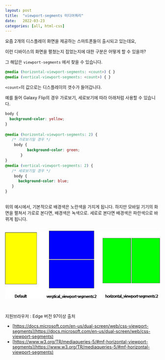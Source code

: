 ```yaml
---
layout: post
title:  "viewport-segments 미디어쿼리"
date:   2022-03-23
categories: [all, html-css]
---
```

요즘 2개의 디스플레이 화면을 제공하는 스마트폰들이 출시되고 있는데요,

이런 디바이스의 화면을 펼쳤는지 접었는지에 대한 구분은 어떻게 할 수 있을까?

그 해답은 `viewport-segments` 에서 찾을 수 있습니다.

```css
@media (horizontal-viewport-segments: <count>) { }
@media (vertical-viewport-segments: <count>) { }
```

`<count>`의 값으로는 디스플레이의 갯수가 들어갑니다.

예를 들어 Galaxy Flip의 경우 가로보기, 세로보기에 따라 아래처럼 사용할 수 있습니다.

```css
body {
  background-color: yellow;
}

@media (horizontal-viewport-segments: 2) {
   /* 가로보기일 경우 */
	body {
	      background-color: green;
	   }
}
@media (vertical-viewport-segments: 2) {
   /* 세로보기일 경우 */
	body {
      background-color: blue;
   }
}
```
<br>
위의 예시에서, 기본적으로 배경색은 노란색을 가지게 됩니다.
하지만 모바일 기기의 화면을 펼쳐서 가로로 본다면, 배경색은 녹색으로.
세로로 본다면 배경색은 파란색으로 바뀌게 됩니다.

![Example Image](/assets/20220323-img.png)
<br><br>
---
지원브라우저 : Edge 버전 97이상
출처
- [https://docs.microsoft.com/en-us/dual-screen/web/css-viewport-segments](https://docs.microsoft.com/en-us/dual-screen/web/css-viewport-segments)
- [https://www.w3.org/TR/mediaqueries-5/#mf-horizontal-viewport-segments](https://www.w3.org/TR/mediaqueries-5/#mf-horizontal-viewport-segments)
<br><br>